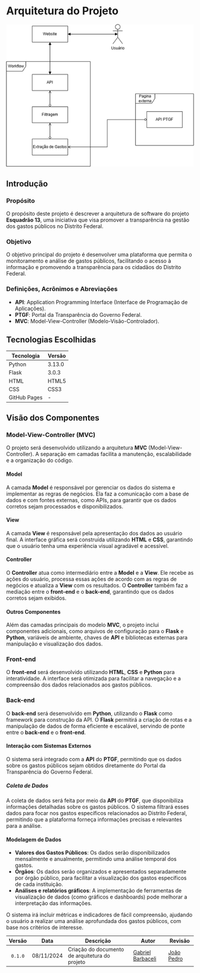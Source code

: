 # **Arquitetura do Projeto**

![Diagrama de Arquitetura](../assets/DiagramaArquitetura.png)

## **Introdução**

### Propósito

O propósito deste projeto é descrever a arquitetura de software do projeto **Esquadrão 13**, uma iniciativa que visa promover a transparência na gestão dos gastos públicos no Distrito Federal.

### Objetivo

O objetivo principal do projeto é desenvolver uma plataforma que permita o monitoramento e análise de gastos públicos, facilitando o acesso à informação e promovendo a transparência para os cidadãos do Distrito Federal.

### Definições, Acrônimos e Abreviações

- **API**: Application Programming Interface (Interface de Programação de Aplicações).
- **PTGF**: Portal da Transparência do Governo Federal.
- **MVC**: Model-View-Controller (Modelo-Visão-Controlador).

## **Tecnologias Escolhidas**

| Tecnologia   | Versão |
| ------------ | ------ |
| Python       | 3.13.0 |
| Flask        | 3.0.3  |
| HTML         | HTML5  |
| CSS          | CSS3   |
| GitHub Pages | -      |

## **Visão dos Componentes**

### **Model-View-Controller (MVC)**

O projeto será desenvolvido utilizando a arquitetura **MVC** (Model-View-Controller). A separação em camadas facilita a manutenção, escalabilidade e a organização do código.

#### **Model**

A camada **Model** é responsável por gerenciar os dados do sistema e implementar as regras de negócios. Ela faz a comunicação com a base de dados e com fontes externas, como APIs, para garantir que os dados corretos sejam processados e disponibilizados.

#### **View**

A camada **View** é responsável pela apresentação dos dados ao usuário final. A interface gráfica será construída utilizando **HTML** e **CSS**, garantindo que o usuário tenha uma experiência visual agradável e acessível.

#### **Controller**

O **Controller** atua como intermediário entre a **Model** e a **View**. Ele recebe as ações do usuário, processa essas ações de acordo com as regras de negócios e atualiza a **View** com os resultados. O **Controller** também faz a mediação entre o **front-end** e o **back-end**, garantindo que os dados corretos sejam exibidos.

#### **Outros Componentes**

Além das camadas principais do modelo **MVC**, o projeto inclui componentes adicionais, como arquivos de configuração para o **Flask** e **Python**, variáveis de ambiente, chaves de **API** e bibliotecas externas para manipulação e visualização dos dados.

### **Front-end**

O **front-end** será desenvolvido utilizando **HTML**, **CSS** e **Python** para interatividade. A interface será otimizada para facilitar a navegação e a compreensão dos dados relacionados aos gastos públicos.

### **Back-end**

O **back-end** será desenvolvido em **Python**, utilizando o **Flask** como framework para construção da API. O **Flask** permitirá a criação de rotas e a manipulação de dados de forma eficiente e escalável, servindo de ponte entre o **back-end** e o **front-end**.

#### **Interação com Sistemas Externos**

O sistema será integrado com a **API** do **PTGF**, permitindo que os dados sobre os gastos públicos sejam obtidos diretamente do Portal da Transparência do Governo Federal.

##### **Coleta de Dados**

A coleta de dados será feita por meio da **API** do **PTGF**, que disponibiliza informações detalhadas sobre os gastos públicos. O sistema filtrará esses dados para focar nos gastos específicos relacionados ao Distrito Federal, permitindo que a plataforma forneça informações precisas e relevantes para a análise.

#### **Modelagem de Dados**

- **Valores dos Gastos Públicos**: Os dados serão disponibilizados mensalmente e anualmente, permitindo uma análise temporal dos gastos.
- **Órgãos**: Os dados serão organizados e apresentados separadamente por órgão público, para facilitar a visualização dos gastos específicos de cada instituição.
- **Análises e relatórios gráficos**: A implementação de ferramentas de visualização de dados (como gráficos e dashboards) pode melhorar a interpretação das informações.

O sistema irá incluir métricas e indicadores de fácil compreensão, ajudando o usuário a realizar uma análise aprofundada dos gastos públicos, com base nos critérios de interesse.

| Versão  |    Data    | Descrição                                      | Autor                                              | Revisão                                      |
| :-----: | :--------: | ---------------------------------------------- | -------------------------------------------------- | -------------------------------------------- |
| `0.1.0` | 08/11/2024 | Criação do documento de arquitetura do projeto | [Gabriel Barbaceli](https://github.com/Nibaacriba) | [João Pedro](https://github.com/johnaopedro) |
